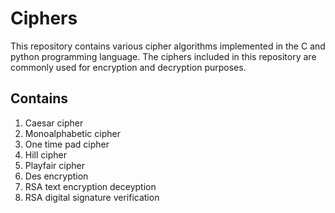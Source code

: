 # Ciphers
This repository contains various cipher algorithms implemented in the C and python programming language. The ciphers included in this repository are commonly used for encryption and decryption purposes.
## Contains
  1. Caesar cipher
  2. Monoalphabetic cipher
  3. One time pad cipher
  4. Hill cipher
  5. Playfair cipher
  6. Des encryption 
  7. RSA text encryption deceyption
  8. RSA digital signature verification
